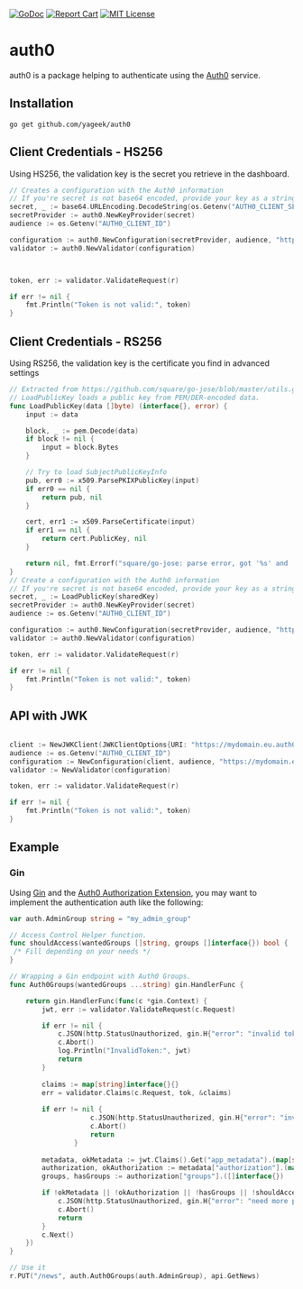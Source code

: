 [![GoDoc](https://godoc.org/github.com/auth0-community/auth0?status.png)](https://godoc.org/github.com/auth0-community/auth0)
[![Report Cart](http://goreportcard.com/badge/auth0-community/auth0)](http://goreportcard.com/report/auth0-community/auth0)
[![MIT License](http://img.shields.io/badge/license-MIT-blue.svg?style=flat)](LICENSE)

# auth0

auth0 is a package helping to authenticate using the [Auth0](https://auth0.com) service.

## Installation 

```
go get github.com/yageek/auth0
```

## Client Credentials - HS256
Using HS256, the validation key is the secret you retrieve in the dashboard.
```go
// Creates a configuration with the Auth0 information
// If you're secret is not base64 encoded, provide your key as a string
secret, _ := base64.URLEncoding.DecodeString(os.Getenv("AUTH0_CLIENT_SECRET"))
secretProvider := auth0.NewKeyProvider(secret)
audience := os.Getenv("AUTH0_CLIENT_ID")

configuration := auth0.NewConfiguration(secretProvider, audience, "https://mydomain.eu.auth0.com/", jose.HS256)
validator := auth0.NewValidator(configuration)



token, err := validator.ValidateRequest(r)

if err != nil {
    fmt.Println("Token is not valid:", token)
}
```

## Client Credentials - RS256
Using RS256, the validation key is the certificate you find in advanced settings

```go
// Extracted from https://github.com/square/go-jose/blob/master/utils.go
// LoadPublicKey loads a public key from PEM/DER-encoded data.
func LoadPublicKey(data []byte) (interface{}, error) {
	input := data

	block, _ := pem.Decode(data)
	if block != nil {
		input = block.Bytes
	}

	// Try to load SubjectPublicKeyInfo
	pub, err0 := x509.ParsePKIXPublicKey(input)
	if err0 == nil {
		return pub, nil
	}

	cert, err1 := x509.ParseCertificate(input)
	if err1 == nil {
		return cert.PublicKey, nil
	}

	return nil, fmt.Errorf("square/go-jose: parse error, got '%s' and '%s'", err0, err1)
}
// Create a configuration with the Auth0 information
// If you're secret is not base64 encoded, provide your key as a string
secret, _ := LoadPublicKey(sharedKey)
secretProvider := auth0.NewKeyProvider(secret)
audience := os.Getenv("AUTH0_CLIENT_ID")

configuration := auth0.NewConfiguration(secretProvider, audience, "https://mydomain.eu.auth0.com/", jose.RS256)
validator := auth0.NewValidator(configuration)

token, err := validator.ValidateRequest(r)

if err != nil {
    fmt.Println("Token is not valid:", token)
}
```
## API with JWK

```go
   
client := NewJWKClient(JWKClientOptions{URI: "https://mydomain.eu.auth0.com/.well-known/jwks.json"})
audience := os.Getenv("AUTH0_CLIENT_ID")
configuration := NewConfiguration(client, audience, "https://mydomain.eu.auth0.com/", jose.RS256)
validator := NewValidator(configuration)

token, err := validator.ValidateRequest(r)

if err != nil {
    fmt.Println("Token is not valid:", token)
}
```
## Example

### Gin

Using [Gin](https://github.com/gin-gonic/gin) and the [Auth0 Authorization Extension](https://auth0.com/docs/extensions/authorization-extension), you 
may want to implement the authentication auth like the following:

```go
var auth.AdminGroup string = "my_admin_group"

// Access Control Helper function.
func shouldAccess(wantedGroups []string, groups []interface{}) bool { 
 /* Fill depending on your needs */
}

// Wrapping a Gin endpoint with Auth0 Groups.
func Auth0Groups(wantedGroups ...string) gin.HandlerFunc {

	return gin.HandlerFunc(func(c *gin.Context) {
		jwt, err := validator.ValidateRequest(c.Request)

		if err != nil {
			c.JSON(http.StatusUnauthorized, gin.H{"error": "invalid token"})
			c.Abort()
			log.Println("InvalidToken:", jwt)
			return
		}
        
        claims := map[string]interface{}{}
        err = validator.Claims(c.Request, tok, &claims)
        
        if err != nil {
        			c.JSON(http.StatusUnauthorized, gin.H{"error": "invalid claims"})
        			c.Abort()
        			return
        		}
        		
		metadata, okMetadata := jwt.Claims().Get("app_metadata").(map[string]interface{})
		authorization, okAuthorization := metadata["authorization"].(map[string]interface{})
		groups, hasGroups := authorization["groups"].([]interface{})

		if !okMetadata || !okAuthorization || !hasGroups || !shouldAccess(wantedGroups, groups) {
			c.JSON(http.StatusUnauthorized, gin.H{"error": "need more privileges"})
			c.Abort()
			return
		}
		c.Next()
	})
}

// Use it
r.PUT("/news", auth.Auth0Groups(auth.AdminGroup), api.GetNews)
```
